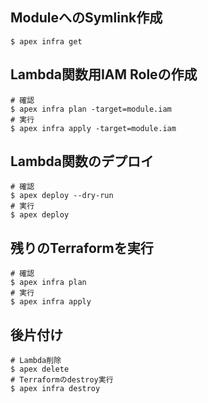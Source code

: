 ## ModuleへのSymlink作成

```
$ apex infra get
```

## Lambda関数用IAM Roleの作成

```
# 確認
$ apex infra plan -target=module.iam
# 実行
$ apex infra apply -target=module.iam
```

## Lambda関数のデプロイ

```
# 確認
$ apex deploy --dry-run
# 実行
$ apex deploy
```

## 残りのTerraformを実行

```
# 確認
$ apex infra plan
# 実行
$ apex infra apply
```

## 後片付け

```
# Lambda削除
$ apex delete
# Terraformのdestroy実行
$ apex infra destroy
```
